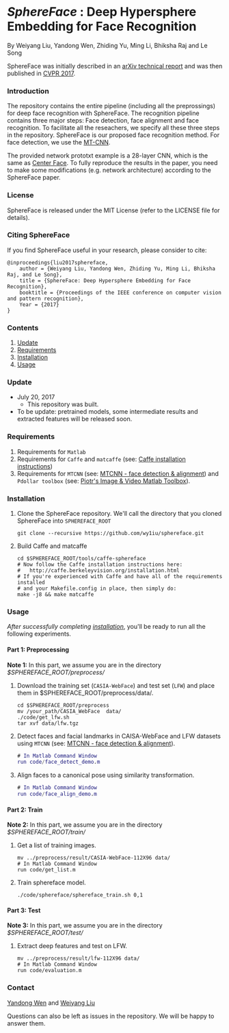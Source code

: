 # *SphereFace* : Deep Hypersphere Embedding for Face Recognition

By Weiyang Liu, Yandong Wen, Zhiding Yu, Ming Li, Bhiksha Raj and Le Song

SphereFace was initially described in an [arXiv technical report](https://arxiv.org/abs/1704.08063) and was then published in [CVPR 2017](http://openaccess.thecvf.com/content_cvpr_2017/papers/Liu_SphereFace_Deep_Hypersphere_CVPR_2017_paper.pdf).

### Introduction

The repository contains the entire pipeline (including all the preprossings) for deep face recognition with SphereFace. The recognition pipeline contains three major steps: Face detection, face alignment and face recognition. To facilitate all the reseachers, we specify all these three steps in the repository. SphereFace is our proposed face recognition method. For face detection, we use the [MT-CNN](https://github.com/kpzhang93/MTCNN_face_detection_alignment). 

The provided network prototxt example is a 28-layer CNN, which is the same as [Center Face](https://github.com/ydwen/caffe-face). To fully reproduce the results in the paper, you need to make some modifications (e.g. network architecture) according to the SphereFace paper.

### License

SphereFace is released under the MIT License (refer to the LICENSE file for details).

### Citing SphereFace

If you find SphereFace useful in your research, please consider to cite:

    @inproceedings{liu2017sphereface,
        author = {Weiyang Liu, Yandong Wen, Zhiding Yu, Ming Li, Bhiksha Raj, and Le Song},
        title = {SphereFace: Deep Hypersphere Embedding for Face Recognition},
        booktitle = {Proceedings of the IEEE conference on computer vision and pattern recognition},
        Year = {2017}
    }

### Contents
1. [Update](#update)
2. [Requirements](#requirements)
3. [Installation](#installation)
4. [Usage](#usage)

### Update
- July 20, 2017
  * This repository was built.
- To be update: pretrained models, some intermediate results and extracted features will be released soon.

### Requirements
1. Requirements for `Matlab`
2. Requirements for `Caffe` and `matcaffe` (see: [Caffe installation instructions](http://caffe.berkeleyvision.org/installation.html))
3. Requirements for `MTCNN` (see: [MTCNN - face detection & alignment](https://github.com/kpzhang93/MTCNN_face_detection_alignment)) and `Pdollar toolbox` (see: [Piotr's Image & Video Matlab Toolbox](https://github.com/pdollar/toolbox)).

### Installation
1. Clone the SphereFace repository. We'll call the directory that you cloned SphereFace into `SPHEREFACE_ROOT`

    ```Shell
    git clone --recursive https://github.com/wy1iu/sphereface.git
    ```

2. Build Caffe and matcaffe

    ```Shell
    cd $SPHEREFACE_ROOT/tools/caffe-sphereface
    # Now follow the Caffe installation instructions here:
    #   http://caffe.berkeleyvision.org/installation.html
    # If you're experienced with Caffe and have all of the requirements installed
    # and your Makefile.config in place, then simply do:
    make -j8 && make matcaffe
    ```

### Usage

*After successfully completing [installation](#installation)*, you'll be ready to run all the following experiments.

#### Part 1: Preprocessing
**Note 1:** In this part, we assume you are in the directory *$SPHEREFACE_ROOT/preprocess/*
1. Download the training set (`CASIA-WebFace`) and test set (`LFW`) and place them in $SPHEREFACE_ROOT/preprocess/data/.

	```Shell
	cd $SPHEREFACE_ROOT/preprocess
	mv /your_path/CASIA_WebFace  data/
	./code/get_lfw.sh
	tar xvf data/lfw.tgz
	```

2. Detect faces and facial landmarks in CAISA-WebFace and LFW datasets using `MTCNN` (see: [MTCNN - face detection & alignment](https://github.com/kpzhang93/MTCNN_face_detection_alignment)).

	```Matlab
	# In Matlab Command Window
	run code/face_detect_demo.m
	```

3. Align faces to a canonical pose using similarity transformation.

	```Matlab
	# In Matlab Command Window
  	run code/face_align_demo.m
  	```

#### Part 2: Train
**Note 2:** In this part, we assume you are in the directory *$SPHEREFACE_ROOT/train/*

1. Get a list of training images.

	```Shell&Matlab
	mv ../preprocess/result/CASIA-WebFace-112X96 data/
	# In Matlab Command Window
	run code/get_list.m
	```

2. Train sphereface model.

	```Shell
	./code/sphereface/sphereface_train.sh 0,1
	```

#### Part 3: Test
**Note 3:** In this part, we assume you are in the directory *$SPHEREFACE_ROOT/test/*

1. Extract deep features and test on LFW.

	```Shell&Matlab
	mv ../preprocess/result/lfw-112X96 data/
	# In Matlab Command Window
	run code/evaluation.m
	```

### Contact

  [Yandong Wen](https://ydwen.github.io) and [Weiyang Liu](https://wyliu.com)

  Questions can also be left as issues in the repository. We will be happy to answer them.
